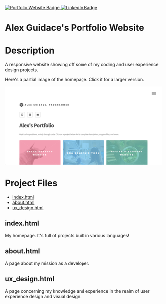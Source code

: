 <a href="https://alexguidace.github.io/">
    <img alt="Portfolio Website Badge" src="https://img.shields.io/badge/Portfolio-alexguidace.github.io-brightgreen?style=flat-square">
</a>
<a href="https://www.linkedin.com/in/alexguidace">
    <img alt="LinkedIn Badge" src="https://img.shields.io/badge/LinkedIn-Alex_Guidace-brightgreen?logo=linkedin&logoColor=blue&style=flat-square">
</a>

# **Alex Guidace's Portfolio Website**

# Description
A responsive website showing off some of my coding and user experience design projects.

Here's a partial image of the homepage. Click it for a larger version.

<img src="images/My_Site.png">

#

# Project Files

* [index.html](#index.html)
* [about.html](#about.html)
* [ux_design.html](#ux_design.html)

## index.html
My homepage. It's full of projects built in various languages!

## about.html
A page about my mission as a developer.

## ux_design.html
A page concerning my knowledge and experience in the realm of user experience design and visual design.
